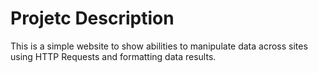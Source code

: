 # Projetc Description

This is a simple website to show abilities to manipulate data across sites using HTTP Requests and formatting data results.

